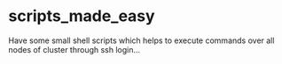 # scripts_made_easy
Have some small shell scripts which helps to execute commands over all nodes of cluster through ssh login...
